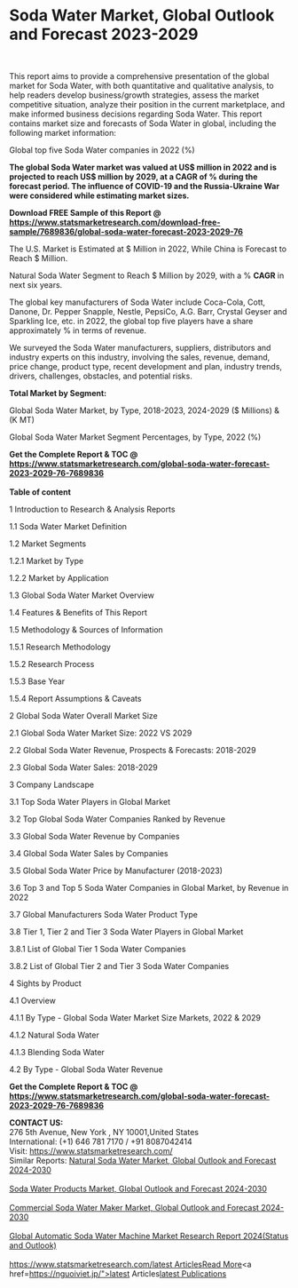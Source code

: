 <h1>Soda Water Market, Global Outlook and Forecast 2023-2029</h1><br/><p>This report aims to provide a comprehensive presentation of the global market for Soda Water, with both quantitative and qualitative analysis, to help readers develop business/growth strategies, assess the market competitive situation, analyze their position in the current marketplace, and make informed business decisions regarding Soda Water. This report contains market size and forecasts of Soda Water in global, including the following market information:</p><p>Global top five Soda Water companies in 2022 (%)</p><p><strong>The global Soda Water market was valued at US$ million in 2022 and is projected to reach US$ million by 2029, at a <strong>CAGR</strong> of % during the forecast period. The influence of COVID-19 and the Russia-Ukraine War were considered while estimating market sizes.</strong></p><p><strong>Download FREE Sample of this Report @ <a href="https://www.statsmarketresearch.com/download-free-sample/7689836/global-soda-water-forecast-2023-2029-76">https://www.statsmarketresearch.com/download-free-sample/7689836/global-soda-water-forecast-2023-2029-76</a></strong></p><p>The U.S. Market is Estimated at $ Million in 2022, While China is Forecast to Reach $ Million.</p><p>Natural Soda Water Segment to Reach $ Million by 2029, with a % <strong>CAGR</strong> in next six years.</p><p>The global key manufacturers of Soda Water include Coca-Cola, Cott, Danone, Dr. Pepper Snapple, Nestle, PepsiCo, A.G. Barr, Crystal Geyser and Sparkling Ice, etc. in 2022, the global top five players have a share approximately % in terms of revenue.</p><p>We surveyed the Soda Water manufacturers, suppliers, distributors and industry experts on this industry, involving the sales, revenue, demand, price change, product type, recent development and plan, industry trends, drivers, challenges, obstacles, and potential risks.</p><p><strong>Total Market by Segment:</strong></p><p>Global Soda Water Market, by Type, 2018-2023, 2024-2029 ($ Millions) & (K MT)</p><p>Global Soda Water Market Segment Percentages, by Type, 2022 (%)</p><div><b>Get the Complete Report & TOC @ <a href="https://www.statsmarketresearch.com/global-soda-water-forecast-2023-2029-76-7689836">https://www.statsmarketresearch.com/global-soda-water-forecast-2023-2029-76-7689836</a></b></div><br><b>Table of content</b><p>1 Introduction to Research & Analysis Reports<br />
 
  1.1 Soda Water Market Definition<br />
 
  1.2 Market Segments<br />
 
  1.2.1 Market by Type<br />
 
  1.2.2 Market by Application<br />
 
  1.3 Global Soda Water Market Overview<br />
 
  1.4 Features & Benefits of This Report<br />
 
  1.5 Methodology & Sources of Information<br />
 
  1.5.1 Research Methodology<br />
 
  1.5.2 Research Process<br />
 
  1.5.3 Base Year<br />
 
  1.5.4 Report Assumptions & Caveats<br />
 
 2 Global Soda Water Overall Market Size<br />
 
  2.1 Global Soda Water Market Size: 2022 VS 2029<br />
 
  2.2 Global Soda Water Revenue, Prospects & Forecasts: 2018-2029<br />
 
  2.3 Global Soda Water Sales: 2018-2029<br />
 
 3 Company Landscape<br />
 
  3.1 Top Soda Water Players in Global Market<br />
 
  3.2 Top Global Soda Water Companies Ranked by Revenue<br />
 
  3.3 Global Soda Water Revenue by Companies<br />
 
  3.4 Global Soda Water Sales by Companies<br />
 
  3.5 Global Soda Water Price by Manufacturer (2018-2023)<br />
 
  3.6 Top 3 and Top 5 Soda Water Companies in Global Market, by Revenue in 2022<br />
 
  3.7 Global Manufacturers Soda Water Product Type<br />
 
  3.8 Tier 1, Tier 2 and Tier 3 Soda Water Players in Global Market<br />
 
  3.8.1 List of Global Tier 1 Soda Water Companies<br />
 
  3.8.2 List of Global Tier 2 and Tier 3 Soda Water Companies<br />
 
 4 Sights by Product<br />
 
  4.1 Overview<br />
 
  4.1.1 By Type - Global Soda Water Market Size Markets, 2022 & 2029<br />
 
  4.1.2 Natural Soda Water<br />
 
  4.1.3 Blending Soda Water<br />
 
  4.2 By Type - Global Soda Water Revenue<br><div><b>Get the Complete Report & TOC @ <a href="https://www.statsmarketresearch.com/global-soda-water-forecast-2023-2029-76-7689836">https://www.statsmarketresearch.com/global-soda-water-forecast-2023-2029-76-7689836</a></b></div></p> <b>CONTACT US:</b><br>276 5th Avenue, New York , NY 10001,United States<br>International: (+1) 646 781 7170 / +91 8087042414<br>Visit: <a href="https://www.statsmarketresearch.com/">https://www.statsmarketresearch.com/</a><br>Similar Reports: <a href="https://www.statsmarketresearch.com/global-soda-water-forecast-2023-2029-76-7689836">Natural Soda Water Market, Global Outlook and Forecast 2024-2030</a><br/><br/><a href="https://www.statsmarketresearch.com/global-soda-water-forecast-2023-2029-76-7689836">Soda Water Products Market, Global Outlook and Forecast 2024-2030</a><br/><br/><a href="https://www.statsmarketresearch.com/global-soda-water-forecast-2023-2029-76-7689836">Commercial Soda Water Maker Market, Global Outlook and Forecast 2024-2030</a><br/><br/><a href="https://www.statsmarketresearch.com/global-soda-water-forecast-2023-2029-76-7689836">Global Automatic Soda Water Machine Market Research Report 2024(Status and Outlook)</a><br/><br/><a href="https://gyeongbokgung.com">https://www.statsmarketresearch.com/</a><a href="https://hallyeomaritime.com">latest Articles</a><a href="https://jingwansa.com">Read More</a><a href=https://nguoiviet.jp/">latest Articles</a><a href="https://www.intelmarketresearch.com/">latest Publications</a>